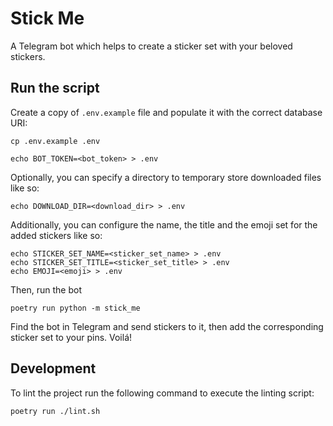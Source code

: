 # Stick Me

A Telegram bot which helps to create a sticker set with your beloved stickers.

## Run the script

Create a copy of `.env.example` file and populate it with the correct database URI:

```shell
cp .env.example .env

echo BOT_TOKEN=<bot_token> > .env
```

Optionally, you can specify a directory to temporary store downloaded files like so:

```shell
echo DOWNLOAD_DIR=<download_dir> > .env
```

Additionally, you can configure the name, the title and the emoji set for the added
stickers like so:

```shell
echo STICKER_SET_NAME=<sticker_set_name> > .env
echo STICKER_SET_TITLE=<sticker_set_title> > .env
echo EMOJI=<emoji> > .env
```

Then, run the bot

```shell
poetry run python -m stick_me
```

Find the bot in Telegram and send stickers to it, then add the corresponding sticker set
to your pins. Voilá!

## Development

To lint the project run the following command to execute the linting script:

```shell
poetry run ./lint.sh
```
